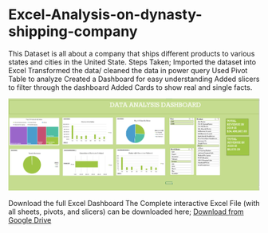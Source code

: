# Excel-Analysis-on-dynasty-shipping-company
This Dataset is all about a company that ships different products to various states and cities in the United State.
Steps Taken;
Imported the dataset into Excel
Transformed the data/ cleaned the data in power query
Used Pivot Table to analyze
Created a Dashboard for easy understanding
Added  slicers to filter through the dashboard
Added Cards to show real and single facts.

![Dynasty Shipping Dashboard](Dynasty_shipping_dashboard.png)

Download the full Excel Dashboard
The Complete interactive Excel File (with all sheets, pivots, and slicers) can be downloaded here;
[Download from Google Drive](https://docs.google.com/spreadsheets/d/1s0R4mUvwI9sstVPThPPsdK3XV-8g-Mc_/edit?usp=drive_link&ouid=105453260144100514517&rtpof=true&sd=true)

